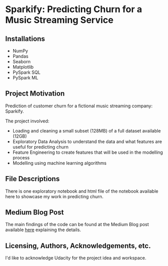 # Sparkify: Predicting Churn for a Music Streaming Service

## Installations
 - NumPy
 - Pandas
 - Seaborn
 - Matplotlib
 - PySpark SQL
 - PySpark ML

## Project Motivation
Prediction of customer churn for a fictional music streaming company: Sparkify.

The project involved:
 - Loading and cleaning a small subset (128MB) of a full dataset available (12GB)
 - Exploratory Data Analysis to understand the data and what features are useful for predicting churn
 - Feature Engineering to create features that will be used in the modelling process
 - Modelling using machine learning algorithms

## File Descriptions
There is one exploratory notebook and html file of the notebook available here to showcase my work in predicting churn.

## Medium Blog Post
The main findings of the code can be found at the Medium Blog post available [here](https://derekma666.medium.com/churn-prediction-in-sparkify-with-pyspark-2b1ad45db989) explaining the details.


## Licensing, Authors, Acknowledgements, etc.
I'd like to acknowledge Udacity for the project idea and workspace.

